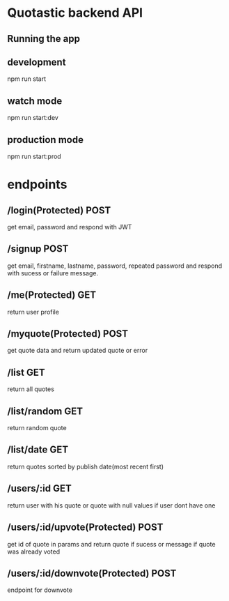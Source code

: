 # Quotastic backend API

## Running the app

## development

npm run start

## watch mode

npm run start:dev

## production mode

npm run start:prod

# endpoints

## /login(Protected) POST

get email, password and respond with JWT

## /signup POST

get email, firstname, lastname, password, repeated password and respond with sucess or failure message.

## /me(Protected) GET

return user profile

## /myquote(Protected) POST

get quote data and return updated quote or error

## /list GET

return all quotes

## /list/random GET

return random quote

## /list/date GET

return quotes sorted by publish date(most recent first)

## /users/:id GET

return user with his quote or quote with null values if user dont have one

## /users/:id/upvote(Protected) POST

get id of quote in params and return quote if sucess or message if quote was already voted

## /users/:id/downvote(Protected) POST

endpoint for downvote
